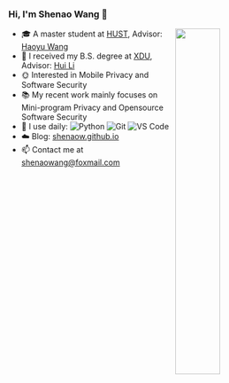 ### Hi, I'm Shenao Wang 👋 
<img align="right" width="40%" src="https://github-readme-stats.vercel.app/api/top-langs/?username=shenaow&layout=compact&show_icons=true&count_private=false">

- 🎓 A master student at [HUST](https://www.hust.edu.cn/), Advisor: [Haoyu Wang](https://howiepku.github.io/)
- :space_invader: I received my B.S. degree at [XDU]([https://www.hust.edu.cn/](https://www.xidian.edu.cn/)), Advisor: [Hui Li](https://web.xidian.edu.cn/lihui/)
- 🌞 Interested in Mobile Privacy and Software Security
- 📚 My recent work mainly focuses on Mini-program Privacy and Opensource Software Security
- 🚀 I use daily: ![Python](https://img.shields.io/badge/-Python-8fcfd1?style=plastic&logo=Python)
     ![Git](https://img.shields.io/badge/-Git-black?style=plastic&logo=git)
     ![VS Code](https://img.shields.io/badge/-VS%20Code-007ACC?style=plastic&logo=visual-studio-code)
- ☁️ Blog: [shenaow.github.io](https://shenaow.github.io/)
- 📫 Contact me at shenaowang@foxmail.com
